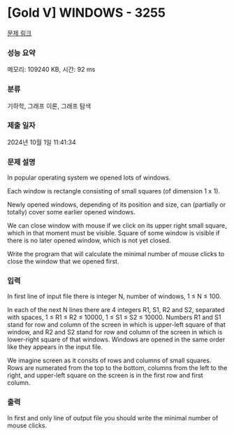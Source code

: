 # [Gold V] WINDOWS - 3255 

[문제 링크](https://www.acmicpc.net/problem/3255) 

### 성능 요약

메모리: 109240 KB, 시간: 92 ms

### 분류

기하학, 그래프 이론, 그래프 탐색

### 제출 일자

2024년 10월 1일 11:41:34

### 문제 설명

<p>In popular operating system we opened lots of windows.</p>

<p>Each window is rectangle consisting of small squares (of dimension 1 x 1).</p>

<p>Newly opened windows, depending of its position and size, can (partially or totally) cover some earlier opened windows.</p>

<p>We can close window with mouse if we click on its upper right small square, which in that moment must be visible. Square of some window is visible if there is no later opened window, which is not yet closed.</p>

<p>Write the program that will calculate the minimal number of mouse clicks to close the window that we opened first.</p>

### 입력 

 <p>In first line of input file there is integer N, number of windows, 1 ≤ N ≤ 100.</p>

<p>In each of the next N lines there are 4 integers R1, S1, R2 and S2, separated with spaces, 1 ≤ R1 ≤ R2 ≤ 10000, 1 ≤ S1 ≤ S2 ≤ 10000. Numbers R1 and S1 stand for row and column of the screen in which is upper-left square of that window, and R2 and S2 stand for row and column of the screen in which is lower-right square of that windows. Windows are opened in the same order like they appears in the input file.</p>

<p>We imagine screen as it consits of rows and columns of small squares. Rows are numerated from the top to the bottom, columns from the left to the right, and upper-left square on the screen is in the first row and first column. </p>

### 출력 

 <p>In first and only line of output file you should write the minimal number of mouse clicks. </p>

